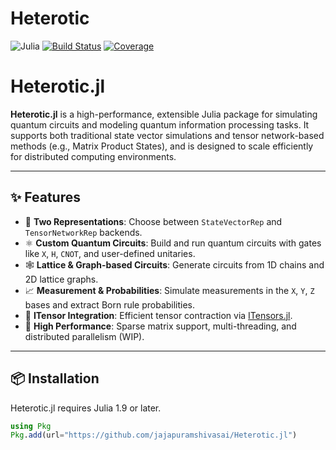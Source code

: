 # Heterotic

![Julia](https://img.shields.io/badge/Julia-1.11+-9558B2?logo=julia&logoColor=white)
[![Build Status](https://github.com/jajapuramshivasai/Heterotic.jl/actions/workflows/CI.yml/badge.svg?branch=main)](https://github.com/jajapuramshivasai/Heterotic.jl/actions/workflows/CI.yml?query=branch%3Amain)
[![Coverage](https://codecov.io/gh/jajapuramshivasai/Heterotic.jl/branch/main/graph/badge.svg)](https://codecov.io/gh/jajapuramshivasai/Heterotic.jl)

# Heterotic.jl

**Heterotic.jl** is a high-performance, extensible Julia package for simulating quantum circuits and modeling quantum information processing tasks. It supports both traditional state vector simulations and tensor network-based methods (e.g., Matrix Product States), and is designed to scale efficiently for distributed computing environments.



---

## ✨ Features

- 🧠 **Two Representations**: Choose between `StateVectorRep` and `TensorNetworkRep` backends.
- ⚛️ **Custom Quantum Circuits**: Build and run quantum circuits with gates like `X`, `H`, `CNOT`, and user-defined unitaries.
- 🕸️ **Lattice & Graph-based Circuits**: Generate circuits from 1D chains and 2D lattice graphs.
- 📈 **Measurement & Probabilities**: Simulate measurements in the `X`, `Y`, `Z` bases and extract Born rule probabilities.
- 🔌 **ITensor Integration**: Efficient tensor contraction via [ITensors.jl](https://itensor.org/docs.jl/).
- 🚀 **High Performance**: Sparse matrix support, multi-threading, and distributed parallelism (WIP).

---

## 📦 Installation

Heterotic.jl requires Julia 1.9 or later.

```julia
using Pkg
Pkg.add(url="https://github.com/jajapuramshivasai/Heterotic.jl")
